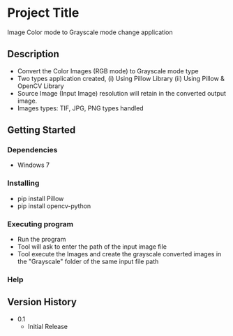 # Project Title

Image Color mode to Grayscale mode change application

## Description

* Convert the Color Images (RGB mode) to Grayscale mode type
* Two types application created, (i) Using Pillow Library (ii) Using Pillow & OpenCV Library 
* Source Image (Input Image) resolution will retain in the converted output image.
* Images types: TIF, JPG, PNG types handled

## Getting Started

### Dependencies

* Windows 7

### Installing

* pip install Pillow
* pip install opencv-python

### Executing program

* Run the program
* Tool will ask to enter the path of the input image file
* Tool execute the Images and create the grayscale converted images in the "Grayscale" folder of the same input file  path

### Help


## Version History

* 0.1
    * Initial Release
